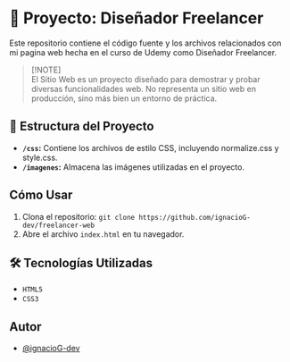 # 🚀 Proyecto: Diseñador Freelancer

Este repositorio contiene el código fuente y los archivos relacionados con mi pagina web hecha en el curso de Udemy como Diseñador Freelancer.

> [!NOTE]\
> El Sitio Web es un proyecto diseñado para demostrar y probar diversas funcionalidades web. No representa un sitio web en producción, sino más bien un entorno de práctica.


## 📂 Estructura del Proyecto

- **`/css`:** Contiene los archivos de estilo CSS, incluyendo normalize.css y style.css.
- **`/imagenes`:** Almacena las imágenes utilizadas en el proyecto.

##  Cómo Usar

1. Clona el repositorio: `git clone https://github.com/ignacioG-dev/freelancer-web`
2. Abre el archivo `index.html` en tu navegador.

## 🛠️ Tecnologías Utilizadas

- `HTML5`
- `CSS3`

## Autor

- [@ignacioG-dev](https://github.com/ignacioG-dev)

